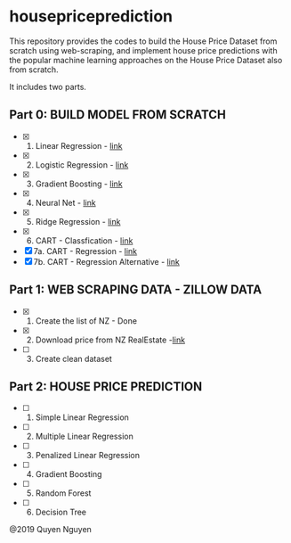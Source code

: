 # housepriceprediction
This repository provides the codes to build the House Price Dataset from scratch using web-scraping, and implement house price predictions with the popular machine learning approaches on the House Price Dataset also from scratch.

It includes two parts.
## Part 0: BUILD MODEL FROM SCRATCH
- [x] 1. Linear Regression - [link](https://github.com/nguy2254/housepriceprediction/blob/master/Linear%20Regression_GSD.ipynb)
- [x] 2. Logistic Regression - [link](https://github.com/nguy2254/housepriceprediction/blob/master/Logistic%20Regression.ipynb) 
- [x] 3. Gradient Boosting - [link](https://github.com/nguy2254/housepriceprediction/blob/master/GBM%20Implementation.py)
- [x] 4. Neural Net  - [link](https://github.com/nguy2254/housepriceprediction/blob/master/Neural%20Net%20implementation.ipynb)
- [x] 5. Ridge Regression - [link](https://github.com/nguy2254/housepriceprediction/blob/master/Ridge%20Regression.ipynb)
- [x] 6. CART - Classfication - [link](https://github.com/nguy2254/housepriceprediction/blob/master/CART.py)
- [x] 7a. CART - Regression - [link](https://github.com/nguy2254/housepriceprediction/blob/master/CART%20Regression_Regression.py)
- [x] 7b. CART - Regression Alternative - [link](https://github.com/nguy2254/housepriceprediction/blob/master/CART%20Regression_Regression_New.py)
## Part 1: WEB SCRAPING DATA  - ZILLOW DATA 
- [x] 1. Create the list of NZ - Done 
- [x] 2. Download price from NZ RealEstate -[link](https://github.com/nguy2254/housepriceprediction/blob/master/Webscrapping.ipynb)
- [ ] 3. Create clean dataset

## Part 2: HOUSE PRICE PREDICTION
- [ ] 1. Simple Linear Regression
- [ ] 2. Multiple Linear Regression
- [ ] 3. Penalized Linear Regression
- [ ] 4. Gradient Boosting 
- [ ] 5. Random Forest 
- [ ] 6. Decision Tree 

@2019 Quyen Nguyen
